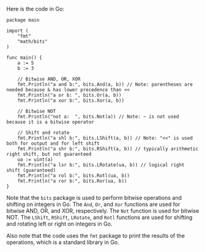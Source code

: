 Here is the code in Go:
```
package main

import (
	"fmt"
	"math/bits"
)

func main() {
	a := 5
	b := 3

	// Bitwise AND, OR, XOR
	fmt.Println("a and b:", bits.And(a, b)) // Note: parentheses are needed because & has lower precedence than <<
	fmt.Println("a or b: ", bits.Or(a, b))
	fmt.Println("a xor b:", bits.Xor(a, b))

	// Bitwise NOT
	fmt.Println("not a:  ", bits.Not(a)) // Note: ~ is not used because it is a bitwise operator

	// Shift and rotate
	fmt.Println("a shl b:", bits.LShift(a, b)) // Note: "<<" is used both for output and for left shift
	fmt.Println("a shr b:", bits.RShift(a, b)) // typically arithmetic right shift, but not guaranteed
	ua := uint(a)
	fmt.Println("a lsr b:", bits.LRotate(ua, b)) // logical right shift (guaranteed)
	fmt.Println("a rol b:", bits.Rotl(ua, b))
	fmt.Println("a ror b:", bits.Ror(ua, b))
}
```
Note that the `bits` package is used to perform bitwise operations and shifting on integers in Go. The `And`, `Or`, and `Xor` functions are used for bitwise AND, OR, and XOR, respectively. The `Not` function is used for bitwise NOT. The `LShift`, `RShift`, `LRotate`, and `Rotl` functions are used for shifting and rotating left or right on integers in Go.

Also note that the code uses the `fmt` package to print the results of the operations, which is a standard library in Go.
